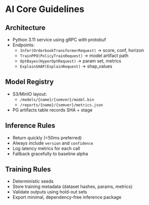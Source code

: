 # AI Core Guidelines

## Architecture

- Python 3.11 service using gRPC with protobuf
- Endpoints:
  - `Infer(OrderbookTransformerRequest)` → score, conf, horizon
  - `TrainPPO(PolicyTrainRequest)` → model artifact path
  - `OptBayes(HyperOptRequest)` → param set, metrics
  - `ExplainSHAP(ExplainRequest)` → shap_values

## Model Registry

- S3/MinIO layout:
  - `/models/{name}/{semver}/model.bin`
  - `/reports/{name}/{semver}/metrics.json`
- PG artifacts table records SHA + stage

## Inference Rules

- Return quickly (<50ms preferred)
- Always include `version` and `confidence`
- Log latency metrics for each call
- Fallback gracefully to baseline alpha

## Training Rules

- Deterministic seeds
- Store training metadata (dataset hashes, params, metrics)
- Validate outputs using hold-out sets
- Export minimal, dependency-free inference package
